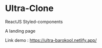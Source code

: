 # Ultra-Clone
ReactJS Styled-components 

A landing page 

Link demo : https://ultra-barokool.netlify.app/
